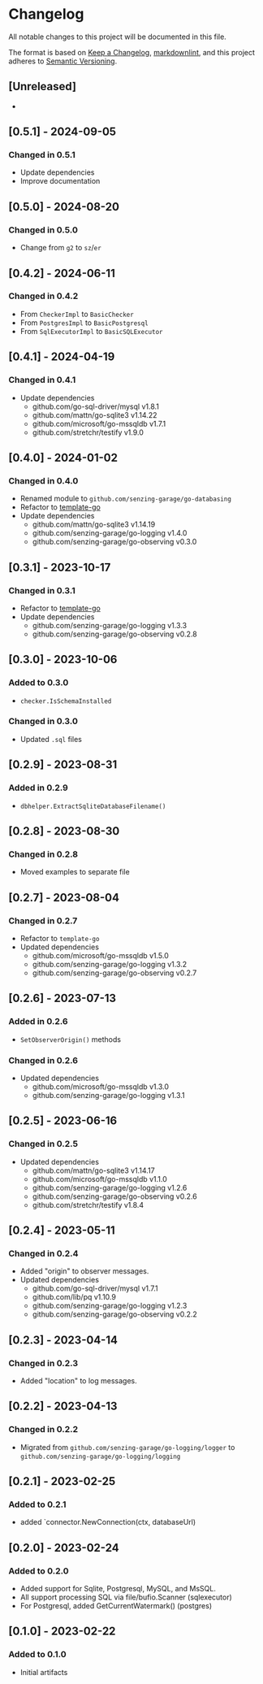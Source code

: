 # Changelog

All notable changes to this project will be documented in this file.

The format is based on [Keep a Changelog], [markdownlint],
and this project adheres to [Semantic Versioning].

## [Unreleased]

-

## [0.5.1] - 2024-09-05

### Changed in 0.5.1

- Update dependencies
- Improve documentation

## [0.5.0] - 2024-08-20

### Changed in 0.5.0

- Change from `g2` to `sz`/`er`

## [0.4.2] - 2024-06-11

### Changed in 0.4.2

- From `CheckerImpl` to `BasicChecker`
- From `PostgresImpl` to `BasicPostgresql`
- From `SqlExecutorImpl` to `BasicSQLExecutor`

## [0.4.1] - 2024-04-19

### Changed in 0.4.1

- Update dependencies
  - github.com/go-sql-driver/mysql v1.8.1
  - github.com/mattn/go-sqlite3 v1.14.22
  - github.com/microsoft/go-mssqldb v1.7.1
  - github.com/stretchr/testify v1.9.0

## [0.4.0] - 2024-01-02

### Changed in 0.4.0

- Renamed module to `github.com/senzing-garage/go-databasing`
- Refactor to [template-go](https://github.com/senzing-garage/template-go)
- Update dependencies
  - github.com/mattn/go-sqlite3 v1.14.19
  - github.com/senzing-garage/go-logging v1.4.0
  - github.com/senzing-garage/go-observing v0.3.0

## [0.3.1] - 2023-10-17

### Changed in 0.3.1

- Refactor to [template-go](https://github.com/senzing-garage/template-go)
- Update dependencies
  - github.com/senzing-garage/go-logging v1.3.3
  - github.com/senzing-garage/go-observing v0.2.8

## [0.3.0] - 2023-10-06

### Added to 0.3.0

- `checker.IsSchemaInstalled`

### Changed in 0.3.0

- Updated `.sql` files

## [0.2.9] - 2023-08-31

### Added in 0.2.9

- `dbhelper.ExtractSqliteDatabaseFilename()`

## [0.2.8] - 2023-08-30

### Changed in 0.2.8

- Moved examples to separate file

## [0.2.7] - 2023-08-04

### Changed in 0.2.7

- Refactor to `template-go`
- Updated dependencies
  - github.com/microsoft/go-mssqldb v1.5.0
  - github.com/senzing-garage/go-logging v1.3.2
  - github.com/senzing-garage/go-observing v0.2.7

## [0.2.6] - 2023-07-13

### Added in 0.2.6

- `SetObserverOrigin()` methods

### Changed in 0.2.6

- Updated dependencies
  - github.com/microsoft/go-mssqldb v1.3.0
  - github.com/senzing-garage/go-logging v1.3.1

## [0.2.5] - 2023-06-16

### Changed in 0.2.5

- Updated dependencies
  - github.com/mattn/go-sqlite3 v1.14.17
  - github.com/microsoft/go-mssqldb v1.1.0
  - github.com/senzing-garage/go-logging v1.2.6
  - github.com/senzing-garage/go-observing v0.2.6
  - github.com/stretchr/testify v1.8.4

## [0.2.4] - 2023-05-11

### Changed in 0.2.4

- Added "origin" to observer messages.
- Updated dependencies
  - github.com/go-sql-driver/mysql v1.7.1
  - github.com/lib/pq v1.10.9
  - github.com/senzing-garage/go-logging v1.2.3
  - github.com/senzing-garage/go-observing v0.2.2

## [0.2.3] - 2023-04-14

### Changed in 0.2.3

- Added "location" to log messages.

## [0.2.2] - 2023-04-13

### Changed in 0.2.2

- Migrated from `github.com/senzing-garage/go-logging/logger` to `github.com/senzing-garage/go-logging/logging`

## [0.2.1] - 2023-02-25

### Added to 0.2.1

- added `connector.NewConnection(ctx, databaseUrl)

## [0.2.0] - 2023-02-24

### Added to 0.2.0

- Added support for Sqlite, Postgresql, MySQL, and MsSQL.
- All support processing SQL via file/bufio.Scanner (sqlexecutor)
- For Postgresql, added GetCurrentWatermark() (postgres)

## [0.1.0] - 2023-02-22

### Added to 0.1.0

- Initial artifacts

[Keep a Changelog]: https://keepachangelog.com/en/1.0.0/
[markdownlint]: https://dlaa.me/markdownlint/
[Semantic Versioning]: https://semver.org/spec/v2.0.0.html
